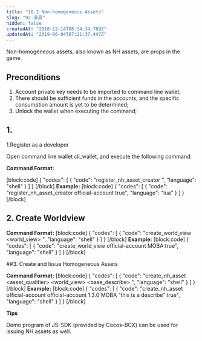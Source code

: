 ```yaml
---
title: "10.2 Non-homogeneous Assets"
slug: "92-道具"
hidden: false
createdAt: "2018-12-14T08:34:34.789Z"
updatedAt: "2019-06-04T07:21:37.447Z"
---
```

Non-homogeneous assets, also known as NH assets, are props in the game.


## Preconditions

1. Account private key needs to be imported to command line wallet;
2. There should be sufficient funds in the accounts, and the specific consumption amount is yet to be determined;
3. Unlock the wallet when executing the command;

## 1. 
1.Register as a developer

Open command line wallet cli_wallet, and execute the following command:

**Command Format:** 

[block:code]
{
  "codes": [
    {
      "code": "register_nh_asset_creator <creator> <broadcast>",
      "language": "shell"
    }
  ]
}
[/block]
**Example:** 
[block:code]
{
  "codes": [
    {
      "code": "register_nh_asset_creator official-account true",
      "language": "lua"
    }
  ]
}
[/block]
## 2. Create Worldview

**Command Format:** 
[block:code]
{
  "codes": [
    {
      "code": "create_world_view <creator> <world_view> <broadcast>",
      "language": "shell"
    }
  ]
}
[/block]
**Example:** 
[block:code]
{
  "codes": [
    {
      "code": "create_world_view official-account MOBA true",
      "language": "shell"
    }
  ]
}
[/block]

##3. Create and Issue Homogeneous Assets

**Command Format:** 
[block:code]
{
  "codes": [
    {
      "code": "create_nh_asset <ceator> <owner> <asset_qualifier> <world_view> <base_describe> <broadcast>",
      "language": "shell"
    }
  ]
}
[/block]
**Example:** 
[block:code]
{
  "codes": [
    {
      "code": "create_nh_asset official-account official-account 1.3.0 MOBA “this is a describe” true",
      "language": "shell"
    }
  ]
}
[/block]

**Tips**

Demo program of JS-SDK (provided by Cocos-BCX) can be used for issuing NH assets as well.